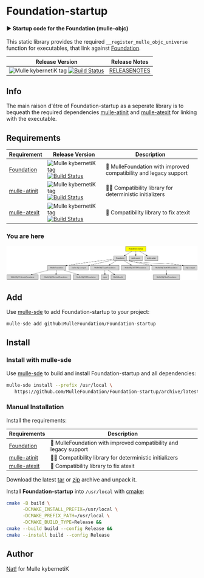 # Foundation-startup

#### ▶️  Startup code for the Foundation (mulle-objc)

This static library provides the required `__register_mulle_objc_universe`
function for executables, that link against
[Foundation](//github.com/MulleFoundation/Foundation).


| Release Version                                       | Release Notes
|-------------------------------------------------------|--------------
| ![Mulle kybernetiK tag](https://img.shields.io/github/tag/MulleFoundation/Foundation-startup.svg?branch=release) [![Build Status](https://github.com/MulleFoundation/Foundation-startup/workflows/CI/badge.svg?branch=release)](//github.com/MulleFoundation/Foundation-startup/actions) | [RELEASENOTES](RELEASENOTES.md) |





## Info

The main raison d'être of Foundation-startup as a
seperate library is to bequeath the required dependencies
[mulle-atinit](//github.com/mulle-core/mulle-atinit) and
[mulle-atexit](//github.com/mulle-core/mulle-atexit) for linking with the
executable.



## Requirements

|   Requirement         | Release Version  | Description
|-----------------------|------------------|---------------
| [Foundation](https://github.com/MulleFoundation/Foundation) | ![Mulle kybernetiK tag](https://img.shields.io/github/tag/MulleFoundation/Foundation.svg) [![Build Status](https://github.com/MulleFoundation/Foundation/workflows/CI/badge.svg?branch=release)](https://github.com/MulleFoundation/Foundation/actions/workflows/mulle-sde-ci.yml) | 💍 MulleFoundation with improved compatibility and legacy support
| [mulle-atinit](https://github.com/mulle-core/mulle-atinit) | ![Mulle kybernetiK tag](https://img.shields.io/github/tag/mulle-core/mulle-atinit.svg) [![Build Status](https://github.com/mulle-core/mulle-atinit/workflows/CI/badge.svg?branch=release)](https://github.com/mulle-core/mulle-atinit/actions/workflows/mulle-sde-ci.yml) | 🤱🏼 Compatibility library for deterministic initializers
| [mulle-atexit](https://github.com/mulle-core/mulle-atexit) | ![Mulle kybernetiK tag](https://img.shields.io/github/tag/mulle-core/mulle-atexit.svg) [![Build Status](https://github.com/mulle-core/mulle-atexit/workflows/CI/badge.svg?branch=release)](https://github.com/mulle-core/mulle-atexit/actions/workflows/mulle-sde-ci.yml) | 👼 Compatibility library to fix atexit

### You are here

![Overview](overview.dot.svg)

## Add

Use [mulle-sde](//github.com/mulle-sde) to add Foundation-startup to your project:

``` sh
mulle-sde add github:MulleFoundation/Foundation-startup
```

## Install

### Install with mulle-sde

Use [mulle-sde](//github.com/mulle-sde) to build and install Foundation-startup and all dependencies:

``` sh
mulle-sde install --prefix /usr/local \
   https://github.com/MulleFoundation/Foundation-startup/archive/latest.tar.gz
```

### Manual Installation

Install the requirements:

| Requirements                                 | Description
|----------------------------------------------|-----------------------
| [Foundation](https://github.com/MulleFoundation/Foundation)             | 💍 MulleFoundation with improved compatibility and legacy support
| [mulle-atinit](https://github.com/mulle-core/mulle-atinit)             | 🤱🏼 Compatibility library for deterministic initializers
| [mulle-atexit](https://github.com/mulle-core/mulle-atexit)             | 👼 Compatibility library to fix atexit

Download the latest [tar](https://github.com/MulleFoundation/Foundation-startup/archive/refs/tags/latest.tar.gz) or [zip](https://github.com/MulleFoundation/Foundation-startup/archive/refs/tags/latest.zip) archive and unpack it.

Install **Foundation-startup** into `/usr/local` with [cmake](https://cmake.org):

``` sh
cmake -B build \
      -DCMAKE_INSTALL_PREFIX=/usr/local \
      -DCMAKE_PREFIX_PATH=/usr/local \
      -DCMAKE_BUILD_TYPE=Release &&
cmake --build build --config Release &&
cmake --install build --config Release
```

## Author

[Nat!](https://mulle-kybernetik.com/weblog) for Mulle kybernetiK  


